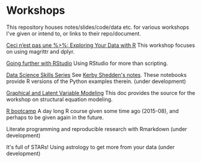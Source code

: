 # Workshops

This repository houses notes/slides/code/data etc. for various workshops I've given or intend to, or links to their repo/document.

[Ceci n’est pas une %>%: Exploring Your Data with R](https://github.com/m-clark/data-manipulation-in-r) This workshop focuses on using magrittr and dplyr.

[Going further with RStudio](https://github.com/m-clark/Introduction-to-RStudio) Using RStudio for more than scripting.

[Data Science Skills Series]()  See [Kerby Shedden's notes](http://kshedden.github.io/ds_skills_series.html). These notebooks provide R versions of the Python examples therein. (under development)

[Graphical and Latent Variable Modeling](http://m-clark.github.io/docs/sem/) This doc provides the source for the workshop on structural equation modeling.

[R bootcamp](https://github.com/m-clark/r-bootcamp) A day long R course given some time ago (2015-08), and perhaps to be given again in the future.

Literate programming and reproducible research with Rmarkdown (under development)

It's full of STARs! Using astrology to get more from your data (under development)